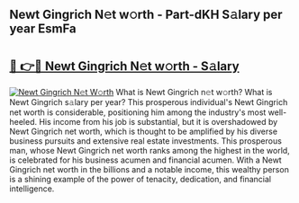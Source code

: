 ## Newt Gingrich N𝚎t w𝚘rth - Part-dKH S𝚊lary per year EsmFa

# <h2><a href="http://gc0md3u.nevu.top/?p=Newt+Gingrich">🔗 👉🔴 Newt Gingrich N𝚎t w𝚘rth - S𝚊lary</a></h2>

[![Newt Gingrich N𝚎t W𝚘rth](https://i.imgur.com/Oavwk0R.jpeg)](http://gc0md3u.nevu.top/?p=Newt+Gingrich)
What is Newt Gingrich n𝚎t w𝚘rth? What is Newt Gingrich s𝚊lary per year?
This prosperous individual's Newt Gingrich net worth is considerable, positioning him among the industry's most well-heeled. His income from his job is substantial, but it is overshadowed by Newt Gingrich net worth, which is thought to be amplified by his diverse business pursuits and extensive real estate investments. This prosperous man, whose Newt Gingrich net worth ranks among the highest in the world, is celebrated for his business acumen and financial acumen. With a Newt Gingrich net worth in the billions and a notable income, this wealthy person is a shining example of the power of tenacity, dedication, and financial intelligence.
